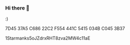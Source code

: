 ### Hi there 👋

:)

7D45 37A5 C686 22C2 F554  441C 5415 034B C045 3B37


1Starmanks5oJZdrxRHT8zva2MW4c11aE

<!--
**Starman3787/Starman3787** is a ✨ _special_ ✨ repository because its `README.md` (this file) appears on your GitHub profile.

![GitHub stats](https://github-readme-stats.vercel.app/api?username=Starman3787&show_icons=true&theme=tokyonight)

![Top Langs](https://github-readme-stats.vercel.app/api/top-langs/?username=Starman3787&theme=tokyonight)

bruh

Here are some ideas to get you started:

- 🔭 I’m currently working on ...
- 🌱 I’m currently learning ...
- 👯 I’m looking to collaborate on ...
- 🤔 I’m looking for help with ...
- 💬 Ask me about ...
- 📫 How to reach me: ...
- 😄 Pronouns: ...
- ⚡ Fun fact: ...
-->
